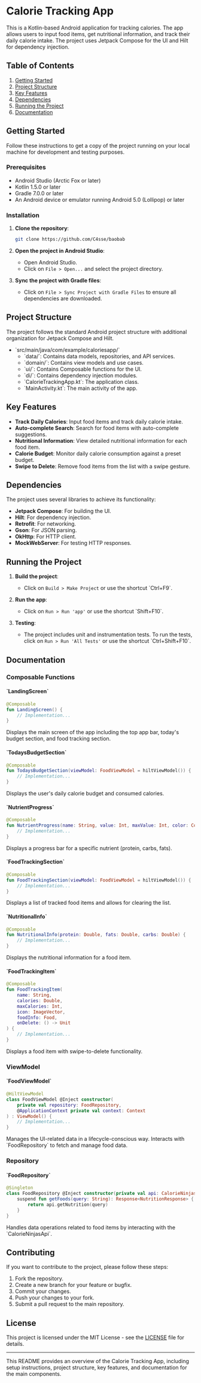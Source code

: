 
# Calorie Tracking App

This is a Kotlin-based Android application for tracking calories. The app allows users to input food items, get nutritional information, and track their daily calorie intake. The project uses Jetpack Compose for the UI and Hilt for dependency injection.

## Table of Contents

1. [Getting Started](#getting-started)
2. [Project Structure](#project-structure)
3. [Key Features](#key-features)
4. [Dependencies](#dependencies)
5. [Running the Project](#running-the-project)
6. [Documentation](#documentation)

## Getting Started

Follow these instructions to get a copy of the project running on your local machine for development and testing purposes.

### Prerequisites

- Android Studio (Arctic Fox or later)
- Kotlin 1.5.0 or later
- Gradle 7.0.0 or later
- An Android device or emulator running Android 5.0 (Lollipop) or later

### Installation

1. **Clone the repository**:

    ```bash
    git clone https://github.com/C4sse/baobab
    ```

2. **Open the project in Android Studio**:

    - Open Android Studio.
    - Click on `File > Open...` and select the project directory.

3. **Sync the project with Gradle files**:

    - Click on `File > Sync Project with Gradle Files` to ensure all dependencies are downloaded.

## Project Structure

The project follows the standard Android project structure with additional organization for Jetpack Compose and Hilt.

- \`src/main/java/com/example/caloriesapp/\`
  - \`data/\`: Contains data models, repositories, and API services.
  - \`domain/\`: Contains view models and use cases.
  - \`ui/\`: Contains Composable functions for the UI.
  - \`di/\`: Contains dependency injection modules.
  - \`CalorieTrackingApp.kt\`: The application class.
  - \`MainActivity.kt\`: The main activity of the app.

## Key Features

- **Track Daily Calories**: Input food items and track daily calorie intake.
- **Auto-complete Search**: Search for food items with auto-complete suggestions.
- **Nutritional Information**: View detailed nutritional information for each food item.
- **Calorie Budget**: Monitor daily calorie consumption against a preset budget.
- **Swipe to Delete**: Remove food items from the list with a swipe gesture.

## Dependencies

The project uses several libraries to achieve its functionality:

- **Jetpack Compose**: For building the UI.
- **Hilt**: For dependency injection.
- **Retrofit**: For networking.
- **Gson**: For JSON parsing.
- **OkHttp**: For HTTP client.
- **MockWebServer**: For testing HTTP responses.

## Running the Project

1. **Build the project**:

    - Click on `Build > Make Project` or use the shortcut \`Ctrl+F9\`.

2. **Run the app**:

    - Click on `Run > Run 'app'` or use the shortcut \`Shift+F10\`.

3. **Testing**:

    - The project includes unit and instrumentation tests. To run the tests, click on `Run > Run 'All Tests'` or use the shortcut \`Ctrl+Shift+F10\`.

## Documentation

### Composable Functions

#### \`LandingScreen\`

```kotlin
@Composable
fun LandingScreen() {
    // Implementation...
}
```

Displays the main screen of the app including the top app bar, today's budget section, and food tracking section.

#### \`TodaysBudgetSection\`

```kotlin
@Composable
fun TodaysBudgetSection(viewModel: FoodViewModel = hiltViewModel()) {
    // Implementation...
}
```

Displays the user's daily calorie budget and consumed calories.

#### \`NutrientProgress\`

```kotlin
@Composable
fun NutrientProgress(name: String, value: Int, maxValue: Int, color: Color) {
    // Implementation...
}
```

Displays a progress bar for a specific nutrient (protein, carbs, fats).

#### \`FoodTrackingSection\`

```kotlin
@Composable
fun FoodTrackingSection(viewModel: FoodViewModel = hiltViewModel()) {
    // Implementation...
}
```

Displays a list of tracked food items and allows for clearing the list.

#### \`NutritionalInfo\`

```kotlin
@Composable
fun NutritionalInfo(protein: Double, fats: Double, carbs: Double) {
    // Implementation...
}
```

Displays the nutritional information for a food item.

#### \`FoodTrackingItem\`

```kotlin
@Composable
fun FoodTrackingItem(
    name: String,
    calories: Double,
    maxCalories: Int,
    icon: ImageVector,
    foodInfo: Food,
    onDelete: () -> Unit
) {
    // Implementation...
}
```

Displays a food item with swipe-to-delete functionality.

### ViewModel

#### \`FoodViewModel\`

```kotlin
@HiltViewModel
class FoodViewModel @Inject constructor(
    private val repository: FoodRepository,
    @ApplicationContext private val context: Context
) : ViewModel() {
    // Implementation...
}
```

Manages the UI-related data in a lifecycle-conscious way. Interacts with \`FoodRepository\` to fetch and manage food data.

### Repository

#### \`FoodRepository\`

```kotlin
@Singleton
class FoodRepository @Inject constructor(private val api: CalorieNinjasApi) {
    suspend fun getFoods(query: String): Response<NutritionResponse> {
        return api.getNutrition(query)
    }
}
```

Handles data operations related to food items by interacting with the \`CalorieNinjasApi\`.

## Contributing

If you want to contribute to the project, please follow these steps:

1. Fork the repository.
2. Create a new branch for your feature or bugfix.
3. Commit your changes.
4. Push your changes to your fork.
5. Submit a pull request to the main repository.

## License

This project is licensed under the MIT License - see the [LICENSE](LICENSE) file for details.

---

This README provides an overview of the Calorie Tracking App, including setup instructions, project structure, key features, and documentation for the main components.
